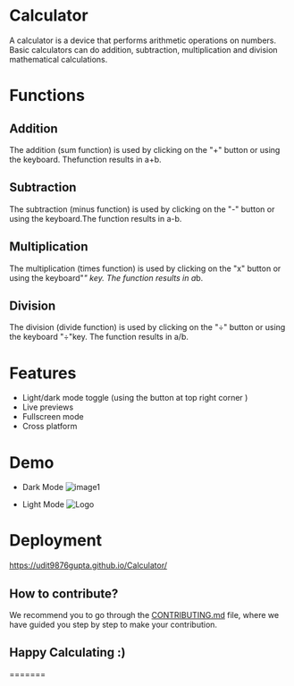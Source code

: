 
# Calculator 

A calculator is a device that performs arithmetic operations on numbers. Basic calculators can do addition, subtraction, multiplication and division mathematical calculations.

# Functions 

## Addition
 The addition (sum function) is used by clicking on the "+" button or using the keyboard. Thefunction results in a+b.
## Subtraction
 The subtraction (minus function) is used by clicking on the "-" button or using the keyboard.The function results in a-b.
## Multiplication
 The multiplication (times function) is used by clicking on the "x" button or using the keyboard"*" key. The function results in a*b.
## Division
 The division (divide function) is used by clicking on the "÷" button or using the keyboard "÷"key. The function results in a/b.
# Features

- Light/dark mode toggle (using the button at top right corner )
- Live previews
- Fullscreen mode
- Cross platform


# Demo
- Dark Mode
![image1](https://cdn.discordapp.com/attachments/957279066552172576/1034425953453092884/unknown.png)

- Light Mode
![Logo](https://cdn.discordapp.com/attachments/957279066552172576/1034426052224765983/unknown.png)

# Deployment
https://udit9876gupta.github.io/Calculator/


## How to contribute?
We recommend you to go through the [CONTRIBUTING.md](https://github.com/sonal3yadav/Calculator/blob/main/CONTRIBUTING.md) file, where we have guided you step by step to make your contribution.

## Happy Calculating :) 
=======